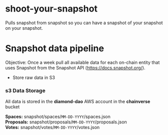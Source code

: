 # shoot-your-snapshot

Pulls snapshot from snapshot so you can have a snapshot of your snapshot on your snapshot.

# Snapshot data pipeline

Objective: Once a week pull all available data for each on-chain entity that uses Snapshot from the Snapshot API (https://docs.snapshot.org/).

- Store raw data in S3

### s3 Data Storage

All data is stored in the **diamond-dao** AWS account in the **chainverse** bucket

**Spaces:** snapshot/spaces/`MM-DD-YYYY`/spaces.json\
**Proposals:** snapshot/proposals/`MM-DD-YYYY`/proposals.json\
**Votes:** snapshot/votes/`MM-DD-YYYY`/votes.json
